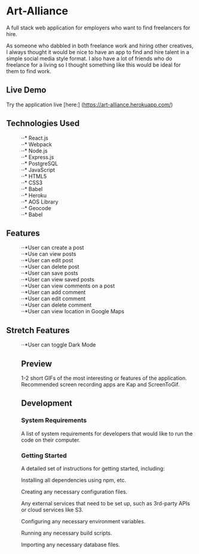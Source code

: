 # Art-Alliance

A full stack web application for employers who want to find freelancers for hire.

As someone who dabbled in both freelance work and hiring other creatives, I always thought it would be nice to have an app to find and hire talent in a simple social media style format. I also have a lot of friends who do freelance for a living so I thought something like this would be ideal for them to find work.
## Live Demo

Try the application live [here:]
(https://art-alliance.herokuapp.com/)

## Technologies Used
  <dd>⋅⋅* React.js</dd>
  <dd>⋅⋅* Webpack</dd>
  <dd>⋅⋅* Node.js</dd>
  <dd>⋅⋅* Express.js</dd>
  <dd>⋅⋅* PostgreSQL</dd>
  <dd>⋅⋅* JavaScript</dd>
  <dd>⋅⋅* HTML5</dd>
  <dd>⋅⋅* CSS3</dd>
  <dd>⋅⋅* Babel</dd>
  <dd>⋅⋅* Heroku</dd>
  <dd>⋅⋅* AOS Library</dd>
  <dd>⋅⋅* Geocode</dd>
  <dd>⋅⋅* Babel</dd>

## Features
  <dd>⋅⋅*User can create a post</dd>
  <dd>⋅⋅*Use can view posts</dd>
  <dd>⋅⋅*User can edit post</dd>
  <dd>⋅⋅*User can delete post</dd>
  <dd>⋅⋅*User can save posts</dd>
  <dd>⋅⋅*User can view saved posts</dd>
  <dd>⋅⋅*User can view comments on a post</dd>
  <dd>⋅⋅*User can add comment</dd>
  <dd>⋅⋅*User can edit comment</dd>
  <dd>⋅⋅*User can delete comment</dd>
  <dd>⋅⋅*User can view location in Google Maps</dd>

## Stretch Features
<dd>⋅⋅*User can toggle Dark Mode<dd>

## Preview
1-2 short GIFs of the most interesting or
features of the application. Recommended screen recording apps are Kap and ScreenToGif.

## Development

### System Requirements

A list of system requirements for developers that would like to run the code on their computer.

### Getting Started

A detailed set of instructions for getting started, including:

Installing all dependencies using npm, etc.

Creating any necessary configuration files.

Any external services that need to be set up, such as 3rd-party APIs or cloud services like S3.

Configuring any necessary environment variables.

Running any necessary build scripts.

Importing any necessary database files.
